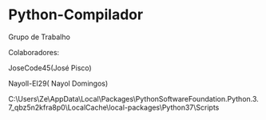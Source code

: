 # Python-Compilador
Grupo de Trabalho

Colaboradores: 

JoseCode45(José Pisco)

Nayoll-EI29( Nayol Domingos)


C:\Users\Ze\AppData\Local\Packages\PythonSoftwareFoundation.Python.3.7_qbz5n2kfra8p0\LocalCache\local-packages\Python37\Scripts